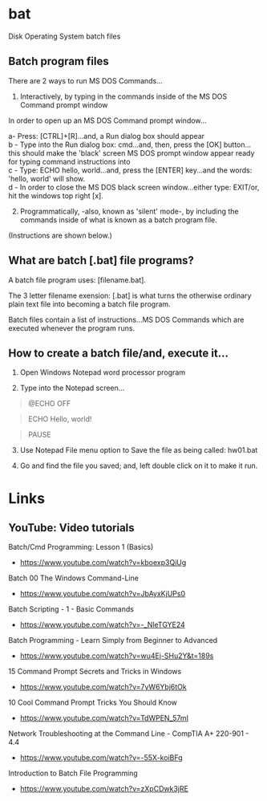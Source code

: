 # bat
Disk Operating System batch files

## Batch program files

There are 2 ways to run MS DOS Commands...

1. Interactively, by typing in the commands inside of the MS DOS Command prompt window

In order to open up an MS DOS Command prompt window...  

a-  Press: [CTRL]+[R]...and, a Run dialog box should appear  
b - Type into the Run dialog box: cmd...and, then, press the [OK] button...  
    this should make the 'black' screen MS DOS prompt window appear ready for typing command instructions into  
c - Type: ECHO hello, world...and, press the [ENTER] key...and the words: 'hello, world' will show.  
d - In order to close the MS DOS black screen window...either type: EXIT/or, hit the windows top right [x].  

2. Programmatically, -also, known as 'silent' mode-, by including the commands inside of what is known as a batch program file.

(Instructions are shown below.)

## What are batch [.bat] file programs?

A batch file program uses: [filename.bat].

The 3 letter filename exension: [.bat] is what turns the otherwise ordinary plain text file into becoming a batch file program.

Batch files contain a list of instructions...MS DOS Commands which are executed whenever the program runs.

## How to create a batch file/and, execute it...

1. Open Windows Notepad word processor program

2. Type into the Notepad screen...

> @ECHO OFF

> ECHO Hello, world!

> PAUSE

3. Use Notepad File menu option to Save the file as being called:
hw01.bat

4. Go and find the file you saved; and, left double click on it to make it run.

# Links

## YouTube: Video tutorials

Batch/Cmd Programming: Lesson 1 (Basics)  
- https://www.youtube.com/watch?v=kboexp3QiUg  

Batch 00 The Windows Command-Line  
- https://www.youtube.com/watch?v=JbAyxKjUPs0  

Batch Scripting - 1 - Basic Commands  
- https://www.youtube.com/watch?v=-_NleTGYE24  

Batch Programming - Learn Simply from Beginner to Advanced  
- https://www.youtube.com/watch?v=wu4Ej-SHu2Y&t=189s  

15 Command Prompt Secrets and Tricks in Windows    
- https://www.youtube.com/watch?v=7yW6Ybj6tOk  

10 Cool Command Prompt Tricks You Should Know  
- https://www.youtube.com/watch?v=TdWPEN_57mI  

Network Troubleshooting at the Command Line - CompTIA A+ 220-901 - 4.4  
- https://www.youtube.com/watch?v=-55X-koiBFg  

Introduction to Batch File Programming  
- https://www.youtube.com/watch?v=zXpCDwk3jRE  





